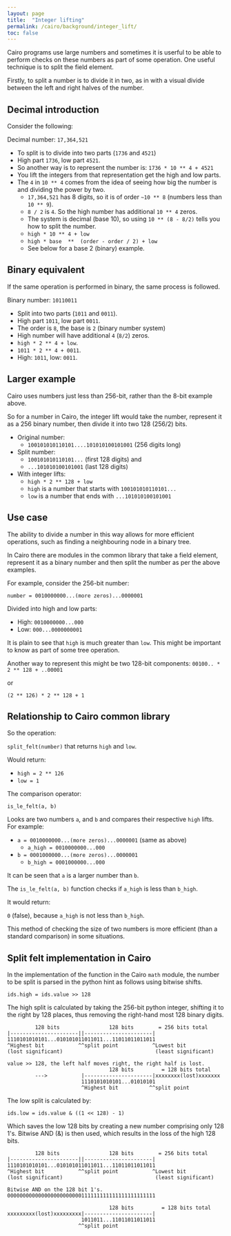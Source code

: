 ```yaml
---
layout: page
title:  "Integer lifting"
permalink: /cairo/background/integer_lift/
toc: false
---
```


Cairo programs use large numbers and sometimes it is userful to be able to
perform checks on these numbers as part of some operation. One useful technique
is to split the field element.

Firstly, to split a number is to divide it in two, as in with a visual divide
between the left and right halves of the number.

## Decimal introduction

Consider the following:

Decimal number: `17,364,521`
- To split is to divide into two parts (`1736` and `4521`)
- High part `1736`, low part `4521`.
- So another way is to represent the number is: `1736 * 10 ** 4 + 4521`
- You lift the integers from that representation get the high and low parts.
- The `4` in `10 ** 4` comes from the idea of seeing how big the number is and dividing the power by
two.
    - `17,364,521` has 8 digits, so it is of order `~10 ** 8` (numbers less than `10 ** 9`).
    - `8 / 2` is `4`. So the high number has additional `10 ** 4` zeros.
    - The system is decimal (base 10), so using `10 ** (8 - 8/2)` tells you how to split the number.
    - `high * 10 ** 4 + low`
    - `high * base  **  (order - order / 2) + low`
    - See below for a base 2 (binary) example.

## Binary equivalent

If the same operation is performed in binary, the same process is followed.

Binary number: `10110011`
- Split into two parts (`1011` and `0011`).
- High part `1011`, low part `0011`.
- The order is `8`, the base is `2` (binary number system)
- High number will have additional `4` (`8/2`) zeros.
- `high * 2 ** 4 + low`.
- `1011 * 2 ** 4 + 0011`.
- High: `1011`, low: `0011`.

## Larger example

Cairo uses numbers just less than 256-bit, rather than the 8-bit example above.

So for a number in Cairo, the integer lift would take the number, represent it as a
256 binary number, then divide it into two 128 (256/2) bits.

- Original number:
    - `100101010110101....101010100101001` (256 digits long)
- Split number:
    - `100101010110101...` (first 128 digits) and
    - `...101010100101001` (last 128 digits)
- With integer lifts:
    - `high * 2 ** 128 + low`
    - `high` is a number that starts with `100101010110101...`
    - `low` is a number that ends with `...101010100101001`

## Use case

The ability to divide a number in this way allows for more efficient operations,
such as finding a neighbouring node in a binary tree.

In Cairo there are modules in the common library that take a field element, represent it as
a binary number and then split the number as per the above examples.

For example, consider the 256-bit number:

`number = 0010000000...(more zeros)...0000001`

Divided into high and low parts:

- High: `0010000000...000`
- Low:  `000...0000000001`

It is plain to see that `high` is much greater than `low`. This might be important to know
as part of some tree operation.

Another way to represent this might be two 128-bit components:
`00100.. * 2 ** 128 + ..00001`

or

`(2 ** 126) * 2 ** 128 + 1`

## Relationship to Cairo common library

So the operation:

`split_felt(number)` that returns `high` and `low`.

Would return:

- `high = 2 ** 126`
- `low = 1`

The comparison operator:

`is_le_felt(a, b)`

Looks are two numbers `a`, and `b` and compares their respective `high` lifts.
For example:

- `a = 0010000000...(more zeros)...0000001` (same as above)
    - `a_high = 0010000000...000`
- `b = 0001000000...(more zeros)...0000001`
    - `b_high = 0001000000...000`

It can be seen that `a` is a larger number than `b`.

The `is_le_felt(a, b)` function checks if `a_high` is less than `b_high`.

It would return:

`0` (false), because `a_high` is not less than `b_high`.

This method of checking the size of two numbers is more efficient (than a standard
comparison) in some situations.

## Split felt implementation in Cairo

In the implementation of the function in the Cairo `math` module, the number to be split
is parsed in the python hint as follows using bitwise shifts.

```
ids.high = ids.value >> 128
```

The high split is calculated by taking the 256-bit python integer, shifting it to the right
by 128 places, thus removing the right-hand most 128 binary digits.

```
         128 bits                128 bits        = 256 bits total
|----------------------||----------------------|
1110101010101...010101011011011...11011011011011
^Highest bit           ^^split point           ^Lowest bit
(lost significant)                              (least significant)

value >> 128, the left half moves right, the right half is lost.
                                 128 bits         = 128 bits total
         --->           |----------------------|xxxxxxxx(lost)xxxxxxx
                        1110101010101...01010101
                        ^Highest bit          ^^split point
```

The low split is calculated by:
```
ids.low = ids.value & ((1 << 128) - 1)
```
Which saves the low 128 bits by creating a new number comprising only 128 1's.
Bitwise AND (&) is then used, which results in the loss of the high 128 bits.
```
         128 bits                128 bits        = 256 bits total
|----------------------||----------------------|
1110101010101...010101011011011...11011011011011
^Highest bit           ^^split point           ^Lowest bit
(lost significant)                              (least significant)

Bitwise AND on the 128 bit 1's.
000000000000000000000000111111111111111111111111

                                 128 bits         = 128 bits total
xxxxxxxxx(lost)xxxxxxxxx|----------------------|
                        1011011...11011011011011
                       ^^split point
```


